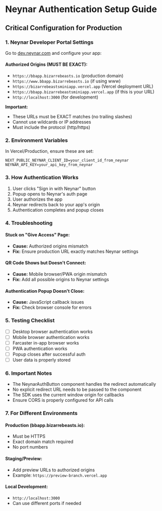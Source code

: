 # Neynar Authentication Setup Guide

## Critical Configuration for Production

### 1. Neynar Developer Portal Settings

Go to [dev.neynar.com](https://dev.neynar.com) and configure your app:

#### Authorized Origins (MUST BE EXACT):
- `https://bbapp.bizarrebeasts.io` (production domain)
- `https://www.bbapp.bizarrebeasts.io` (if using www)
- `https://bizarrebeastsminiapp.vercel.app` (Vercel deployment URL)
- `https://bbapp.bizarrebeastsminiapp.vercel.app` (if this is your URL)
- `http://localhost:3000` (for development)

**Important:**
- These URLs must be EXACT matches (no trailing slashes)
- Cannot use wildcards or IP addresses
- Must include the protocol (http/https)

### 2. Environment Variables

In Vercel/Production, ensure these are set:
```
NEXT_PUBLIC_NEYNAR_CLIENT_ID=your_client_id_from_neynar
NEYNAR_API_KEY=your_api_key_from_neynar
```

### 3. How Authentication Works

1. User clicks "Sign in with Neynar" button
2. Popup opens to Neynar's auth page
3. User authorizes the app
4. Neynar redirects back to your app's origin
5. Authentication completes and popup closes

### 4. Troubleshooting

#### Stuck on "Give Access" Page:
- **Cause:** Authorized origins mismatch
- **Fix:** Ensure production URL exactly matches Neynar settings

#### QR Code Shows but Doesn't Connect:
- **Cause:** Mobile browser/PWA origin mismatch
- **Fix:** Add all possible origins to Neynar settings

#### Authentication Popup Doesn't Close:
- **Cause:** JavaScript callback issues
- **Fix:** Check browser console for errors

### 5. Testing Checklist

- [ ] Desktop browser authentication works
- [ ] Mobile browser authentication works
- [ ] Farcaster in-app browser works
- [ ] PWA authentication works
- [ ] Popup closes after successful auth
- [ ] User data is properly stored

### 6. Important Notes

- The NeynarAuthButton component handles the redirect automatically
- No explicit redirect URL needs to be passed to the component
- The SDK uses the current window origin for callbacks
- Ensure CORS is properly configured for API calls

### 7. For Different Environments

#### Production (bbapp.bizarrebeasts.io):
- Must be HTTPS
- Exact domain match required
- No port numbers

#### Staging/Preview:
- Add preview URLs to authorized origins
- Example: `https://preview-branch.vercel.app`

#### Local Development:
- `http://localhost:3000`
- Can use different ports if needed